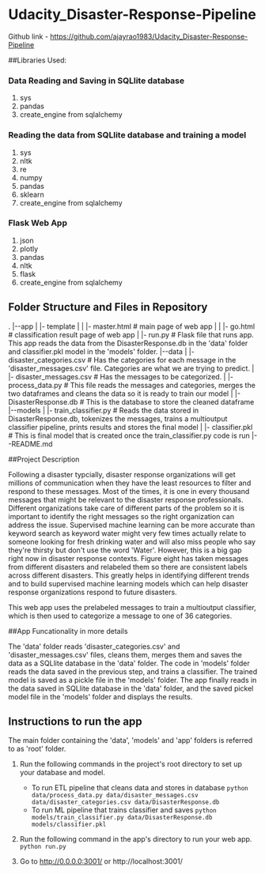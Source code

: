 # Udacity_Disaster-Response-Pipeline
Github link - https://github.com/ajayrao1983/Udacity_Disaster-Response-Pipeline

##Libraries Used:

### Data Reading and Saving in SQLlite database
1) sys
2) pandas
3) create_engine from sqlalchemy

### Reading the data from SQLlite database and training a model
1) sys
2) nltk
3) re
4) numpy
5) pandas
6) sklearn
7) create_engine from sqlalchemy

### Flask Web App
1) json
2) plotly
3) pandas
4) nltk
5) flask
6) create_engine from sqlalchemy

## Folder Structure and Files in Repository

.
|--app
|  |- template
|  |  |- master.html # main page of web app
|  |  |- go.html # classification result page of web app
|  |- run.py # Flask file that runs app. This app reads the data from the DisasterResponse.db in the 'data' folder and classifier.pkl model in the 'models' folder.
|--data
|  |- disaster_categories.csv # Has the categories for each message in the 'disaster_messages.csv' file. Categories are what we are trying to predict.
|  |- disaster_messages.csv # Has the messages to be categorized.
|  |- process_data.py # This file reads the messages and categories, merges the two dataframes and cleans the data so it is ready to train our model
|  |- DisasterResponse.db # This is the database to store the cleaned dataframe
|--models
|  |- train_classifier.py # Reads the data stored in DisasterResponse.db, tokenizes the messages, trains a multioutput classifier pipeline, prints results and stores the final         model
|  |- classifier.pkl # This is final model that is created once the train_classifier.py code is run
|--README.md


##Project Description

Following a disaster typcially, disaster response organizations will get millions of communication when they have the least resources to filter and respond to these messages.
Most of the times, it is one in every thousand messages that might be relevant to the disaster response professionals. Different organizations take care of different parts of the problem so it is important to identify the right messages so the right organization can address the issue.
Supervised machine learning can be more accurate than keyword search as keyword water might very few times actually relate to someone looking for fresh drinking water and will also miss people who say they're thirsty but don't use the word 'Water'. However, this is a big gap right now in disaster response contexts.
Figure eight has taken messages from different disasters and relabeled them so there are consistent labels across different disasters. This greatly helps in identifying different trends and to build supervised machine learning models which can help disaster response organizations respond to future disasters.

This web app uses the prelabeled messages to train a multioutput classifier, which is then used to categorize a message to one of 36 categories.

##App Funcationality in more details

The 'data' folder reads 'disaster_categories.csv' and 'disaster_messages.csv' files, cleans them, merges them and saves the data as a SQLlite database in the 'data' folder.
The code in 'models' folder reads the data saved in the previous step, and trains a classifier. The trained model is saved as a pickle file in the 'models' folder.
The app finally reads in the data saved in SQLlite database in the 'data' folder, and the saved pickel model file in the 'models' folder and displays the results.

## Instructions to run the app

The main folder containing the 'data', 'models' and 'app' folders is referred to as 'root' folder.

1. Run the following commands in the project's root directory to set up your database and model.

    - To run ETL pipeline that cleans data and stores in database
        `python data/process_data.py data/disaster_messages.csv data/disaster_categories.csv data/DisasterResponse.db`
    - To run ML pipeline that trains classifier and saves
        `python models/train_classifier.py data/DisasterResponse.db models/classifier.pkl`

2. Run the following command in the app's directory to run your web app.
    `python run.py`

3. Go to http://0.0.0.0:3001/ or http://localhost:3001/
